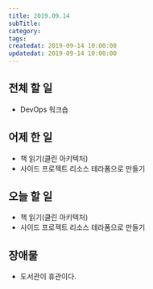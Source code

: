 ```yaml
---
title: 2019.09.14
subTitle: 
category: 
tags: 
createdat: 2019-09-14 10:00:00
updatedat: 2019-09-14 10:00:00
---
```


## 전체 할 일

* DevOps 워크숍

## 어제 한 일

* 책 읽기(클린 아키텍처)
* 사이드 프로젝트 리소스 테라폼으로 만들기

## 오늘 할 일

* 책 읽기(클린 아키텍처)
* 사이드 프로젝트 리소스 테라폼으로 만들기


## 장애물

* 도서관이 휴관이다.